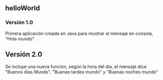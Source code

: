 ## helloWorld
### Versión 1.0
Primera aplicación creada en Java para mostrar el mensaje en consola, "Hola mundo".
## Versión 2.0
Se incluye una nueva función, según la hora del día, el mensaje dice "Buenos días Mundo", "Buenas tardes mundo" y "Buenas noches mundo"


